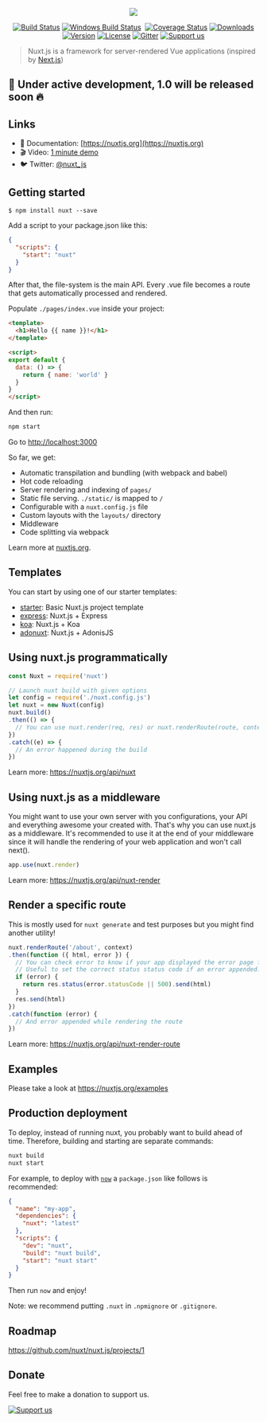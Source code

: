 <p align="center"><img align="center" src="http://imgur.com/V4LtoII.png"/></p>
<p align="center">
  <a href="https://travis-ci.org/nuxt/nuxt.js"><img src="https://img.shields.io/travis/nuxt/nuxt.js/master.svg" alt="Build Status"></a>
  <a href="https://ci.appveyor.com/project/Atinux/nuxt-js"><img src="https://ci.appveyor.com/api/projects/status/gwab06obc6srx9g4?svg=true" alt="Windows Build Status"></a>
  <a href="https://codecov.io/gh/nuxt/nuxt.js"><img src="https://img.shields.io/codecov/c/github/nuxt/nuxt.js/master.svg" alt="Coverage Status"></a>
  <a href="https://www.npmjs.com/package/nuxt"><img src="https://img.shields.io/npm/dt/nuxt.svg" alt="Downloads"></a>
  <a href="https://www.npmjs.com/package/nuxt"><img src="https://img.shields.io/npm/v/nuxt.svg" alt="Version"></a>
  <a href="https://www.npmjs.com/package/nuxt"><img src="https://img.shields.io/npm/l/nuxt.svg" alt="License"></a>
  <a href="https://gitter.im/nuxt/nuxt.js"><img src="https://img.shields.io/badge/GITTER-join%20chat-green.svg" alt="Gitter"></a>
  <a href="https://donorbox.org/nuxt"><img src="https://img.shields.io/badge/Support%20us-donate-41B883.svg" alt="Support us"></a>
  
</p>

> Nuxt.js is a framework for server-rendered Vue applications (inspired by [Next.js](https://github.com/zeit/next.js))

## 🚧 Under active development, 1.0 will be released soon :fire:

## Links

- 📘 Documentation: [https://nuxtjs.org](https://nuxtjs.org)
- 🎬 Video: [1 minute demo](https://www.youtube.com/watch?v=kmf-p-pTi40)
- 🐦 Twitter: [@nuxt_js](https://twitter.com/nuxt_js)

## Getting started

```
$ npm install nuxt --save
```

Add a script to your package.json like this:

```json
{
  "scripts": {
    "start": "nuxt"
  }
}
```

After that, the file-system is the main API. Every .vue file becomes a route that gets automatically processed and rendered.

Populate `./pages/index.vue` inside your project:

```html
<template>
  <h1>Hello {{ name }}!</h1>
</template>

<script>
export default {
  data: () => {
    return { name: 'world' }
  }
}
</script>
```

And then run:
```bash
npm start
```

Go to [http://localhost:3000](http://localhost:3000)

So far, we get:

- Automatic transpilation and bundling (with webpack and babel)
- Hot code reloading
- Server rendering and indexing of `pages/`
- Static file serving. `./static/` is mapped to `/`
- Configurable with a `nuxt.config.js` file
- Custom layouts with the `layouts/` directory
- Middleware
- Code splitting via webpack

Learn more at [nuxtjs.org](https://nuxtjs.org).

## Templates

You can start by using one of our starter templates:
- [starter](https://github.com/nuxt/starter): Basic Nuxt.js project template
- [express](https://github.com/nuxt/express): Nuxt.js + Express
- [koa](https://github.com/nuxt/koa): Nuxt.js + Koa
- [adonuxt](https://github.com/nuxt/adonuxt): Nuxt.js + AdonisJS

## Using nuxt.js programmatically

```js
const Nuxt = require('nuxt')

// Launch nuxt build with given options
let config = require('./nuxt.config.js')
let nuxt = new Nuxt(config)
nuxt.build()
.then(() => {
  // You can use nuxt.render(req, res) or nuxt.renderRoute(route, context)
})
.catch((e) => {
  // An error happened during the build
})
```

Learn more: https://nuxtjs.org/api/nuxt

## Using nuxt.js as a middleware

You might want to use your own server with you configurations, your API and everything awesome your created with. That's why you can use nuxt.js as a middleware. It's recommended to use it at the end of your middleware since it will handle the rendering of your web application and won't call next().

```js
app.use(nuxt.render)
```

Learn more: https://nuxtjs.org/api/nuxt-render

## Render a specific route

This is mostly used for `nuxt generate` and test purposes but you might find another utility!

```js
nuxt.renderRoute('/about', context)
.then(function ({ html, error }) {
  // You can check error to know if your app displayed the error page for this route
  // Useful to set the correct status status code if an error appended:
  if (error) {
    return res.status(error.statusCode || 500).send(html)
  }
  res.send(html)
})
.catch(function (error) {
  // And error appended while rendering the route
})
```

Learn more: https://nuxtjs.org/api/nuxt-render-route

## Examples

Please take a look at https://nuxtjs.org/examples

## Production deployment

To deploy, instead of running nuxt, you probably want to build ahead of time. Therefore, building and starting are separate commands:

```bash
nuxt build
nuxt start
```

For example, to deploy with [`now`](https://zeit.co/now) a `package.json` like follows is recommended:
```json
{
  "name": "my-app",
  "dependencies": {
    "nuxt": "latest"
  },
  "scripts": {
    "dev": "nuxt",
    "build": "nuxt build",
    "start": "nuxt start"
  }
}
```
Then run `now` and enjoy!

Note: we recommend putting `.nuxt` in `.npmignore` or `.gitignore`.

## Roadmap

https://github.com/nuxt/nuxt.js/projects/1

## Donate

Feel free to make a donation to support us.

<a href="https://donorbox.org/nuxt"><img src="https://img.shields.io/badge/Support%20us-donate-41B883.svg" alt="Support us"></a>
